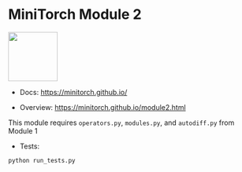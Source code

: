 # MiniTorch Module 2

<img src="https://minitorch.github.io/_images/match.png" width="100px">


* Docs: https://minitorch.github.io/

* Overview: https://minitorch.github.io/module2.html

This module requires `operators.py`, `modules.py`, and `autodiff.py` from Module 1

* Tests:

```
python run_tests.py
```